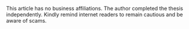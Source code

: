 This article has no business affiliations.
The author completed the thesis independently.
Kindly remind internet readers to remain cautious and be aware of scams.
